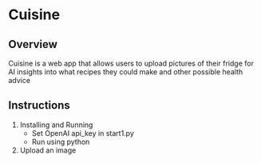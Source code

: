 # Cuisine

## Overview
Cuisine is a web app that allows users to upload pictures of their fridge for AI insights into what recipes they could make and other possible health advice

## Instructions
1. Installing and Running
   - Set OpenAI api_key in start1.py
   - Run using python
2. Upload an image
